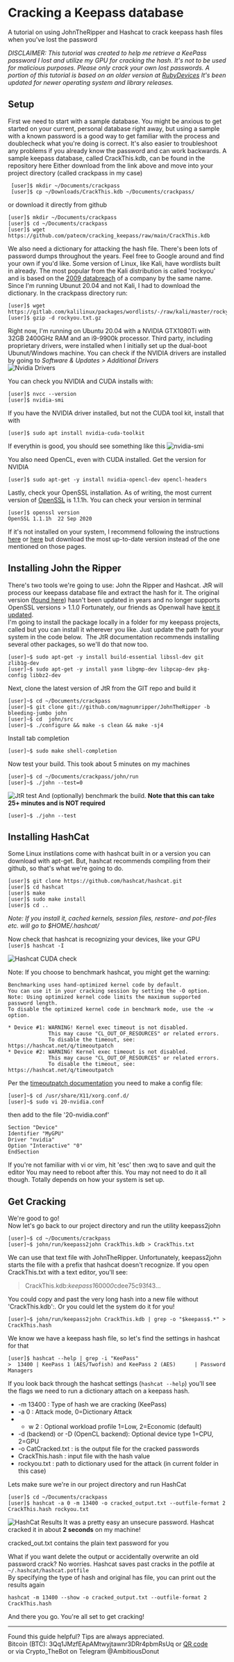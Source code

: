# Cracking a Keepass database
A tutorial on using JohnTheRipper and Hashcat to crack keepass hash files when you've lost the password    


*DISCLAIMER: This tutorial was created to help me retrieve a KeePass password I lost and utilize my GPU for cracking the hash. It's not to be used for malicious purposes. Please only crack your own lost passwords. A portion of this tutorial is based on an older version at [RubyDevices](https://www.rubydevices.com.au/blog/how-to-hack-keepass) It's been updated for newer operating system and library releases.*   

## Setup
First we need to start with a sample database. You might be anxious to get started on your current, personal database right away, but using a sample with a known password is a good way to get familiar with the process and doublecheck what you're doing is correct. It's also easier to troubleshoot any problems if you already know the password and can work backwards. A sample keepass database, called CrackThis.kdb, can be found in the repository here
Either download from the link above and move into your project directory (called crackpass in my case)   
```
 [user]$ mkdir ~/Documents/crackpass
 [user]$ cp ~/Downloads/CrackThis.kdb ~/Documents/crackpass/
 ```
 or download it directly from github  
 ```
 [user]$ mkdir ~/Documents/crackpass
 [user]$ cd ~/Documents/crackpass
 [user]$ wget https://github.com/patecm/cracking_keepass/raw/main/CrackThis.kdb
 ```
 We also need a dictionary for attacking the hash file. There's been lots of password dumps throughout the years. Feel free to Google around and find your own if you'd like. Some version of Linux, like Kali, have wordlists built in already. The most popular from the Kali distribution is called 'rockyou' and is based on the [2009 databreach](https://en.wikipedia.org/wiki/RockYou) of a company by the same name. 
Since I'm running Ubunut 20.04 and not Kali, I had to download the dictionary. In the crackpass directory run:  
```
[user]$ wget https://gitlab.com/kalilinux/packages/wordlists/-/raw/kali/master/rockyou.txt.gz
[user]$ gzip -d rockyou.txt.gz
```
Right now, I'm running on Ubuntu 20.04 with a NVIDIA GTX1080Ti with 32GB 2400GHz RAM and an i9-9900k processor. Third party, including proprietary drivers, were installed when I initially set up the dual-boot Ubunut/Windows machine. You can check if the NVIDIA drivers are installed by going to *Software & Updates > Additional Drivers*   
![Nvidia Drivers](https://github.com/patecm/cracking_keepass/blob/8e1a69810ebb59867a63edc2c9ea481797b38dbe/images/nvidia-drivers.png)  

You can check you NVIDIA and CUDA installs with:
```
[user]$ nvcc --version
[user]$ nvidia-smi
```
If you have the NVIDIA driver installed, but not the CUDA tool kit, install that with
```
[user]$ sudo apt install nvidia-cuda-toolkit
```

If everythin is good, you should see something like this
![nvidia-smi](https://github.com/patecm/cracking_keepass/blob/8e1a69810ebb59867a63edc2c9ea481797b38dbe/images/nvidia-smi.png)

You also need OpenCL, even with CUDA installed. Get the version for NVIDIA
```
[user]$ sudo apt-get -y install nvidia-opencl-dev opencl-headers
```
Lastly, check your OpenSSL installation. As of writing, the most current version of [OpenSSL](https://www.openssl.org/) is 1.1.1h. You can check your version in terminal

```
[user]$ openssl version
OpenSSL 1.1.1h  22 Sep 2020
```
If it's not installed on your system, I recommend following the instructions [here](https://cloudwafer.com/blog/installing-openssl-on-ubuntu-16-04-18-04/) or [here](https://stackoverflow.com/questions/3016956/how-do-i-install-the-openssl-libraries-on-ubuntu) but download the most up-to-date version instead of the one mentioned on those pages.

## Installing John the Ripper  
There's two tools we're going to use: John the Ripper and Hashcat. JtR will process our keepass database file and extract the hash for it. 
The original version ([found here](https://github.com/piyushcse29/john-the-ripper)) hasn't been updated in years and no longer supports OpenSSL versions > 1.1.0 Fortunately, our friends as Openwall have [kept it updated](https://www.openwall.com/john/).   
I'm going to install the package locally in a folder for my keepass projects, called but you can install it wherever you like. Just update the path for your system in the code below.  The JtR documentation recommends installing several other packages, so we'll do that now too.
```
[user]~$ sudo apt-get -y install build-essential libssl-dev git zlib1g-dev
[user]~$ sudo apt-get -y install yasm libgmp-dev libpcap-dev pkg-config libbz2-dev
```
Next, clone the latest version of JtR from the GIT repo and build it
```
[user]~$ cd ~/Documents/crackpass
[user]~$ git clone git://github.com/magnumripper/JohnTheRipper -b bleeding-jumbo john 
[user]~$ cd  john/src
[user]~$ ./configure && make -s clean && make -sj4
```
Install tab completion
```
[user]~$ sudo make shell-completion
```
Now test your build. This took about 5 minutes on my machines
```
[user]~$ cd ~/Documents/crackpass/john/run
[user]~$ ./john --test=0
```
![JtR test](https://github.com/patecm/cracking_keepass/blob/63aa8d3983500791edf2e0f56926566811f6fdff/images/john_test.png) 
And (optionally) benchmark the build. **Note that this can take 25+ minutes and is NOT required**
```
[user]~$ ./john --test
```

## Installing HashCat
Some Linux instilations come with hashcat built in or a version you can download with apt-get. But, hashcat recommends compiling from their github, so that's what we're going to do. 
```
[user]$ git clone https://github.com/hashcat/hashcat.git
[user]$ cd hashcat
[user]$ make
[user]$ sudo make install
[user]$ cd ..
```
*Note: If you install it, cached kernels, session files, restore- and pot-files etc. will go to $HOME/.hashcat/*

Now check that hashcat is recognizing your devices, like your GPU  
```[user]$ hashcat -I```  

![Hashcat CUDA check](https://github.com/patecm/cracking_keepass/blob/f6e132d3ee7b745ccee8e4e6dfb4a2f46c56c80f/images/hashcat_cuda_info.png)

Note: If you choose to benchmark hashcat, you might get the warning:
```
Benchmarking uses hand-optimized kernel code by default.
You can use it in your cracking session by setting the -O option.
Note: Using optimized kernel code limits the maximum supported password length.
To disable the optimized kernel code in benchmark mode, use the -w option.

* Device #1: WARNING! Kernel exec timeout is not disabled.
             This may cause "CL_OUT_OF_RESOURCES" or related errors.
             To disable the timeout, see: https://hashcat.net/q/timeoutpatch
* Device #2: WARNING! Kernel exec timeout is not disabled.
             This may cause "CL_OUT_OF_RESOURCES" or related errors.
             To disable the timeout, see: https://hashcat.net/q/timeoutpatch
```
Per the [timeoutpatch documentation](https://hashcat.net/wiki/doku.php?id=timeout_patch) you need to make a config file:
```
[user]~$ cd /usr/share/X11/xorg.conf.d/ 
[user]~$ sudo vi 20-nvidia.conf
```
then add to the file '20-nvidia.conf'
```
Section "Device"
Identifier "MyGPU"
Driver "nvidia"
Option "Interactive" "0"
EndSection
```
If you're not familiar with vi or vim, hit 'esc' then :wq to save and quit the editor
You may need to reboot after this. You may not need to do it all though. Totally depends on how your system is set up.

## Get Cracking  
We're good to go!  
Now let's go back to our project directory and run the utility keepass2john
```
[user]~$ cd ~/Documents/crackpass
[user]~$ john/run/keepass2john CrackThis.kdb > CrackThis.txt
```
We can use that text file with JohnTheRipper. Unfortunately,  keepass2john starts the file with a prefix that hashcat doesn't recognize. If you open CrackThis.txt with a text editor, you'll see:  
>CrackThis.kdb:$keepass$*1*6000*0*cdee75c93f43...    
  
You could copy and past the very long hash into a new file without 'CrackThis.kdb':. Or you could let the system do it for you!  
```
[user]~$ john/run/keepass2john CrackThis.kdb | grep -o "$keepass$.*" >  CrackThis.hash
```
We know we have a keepass hash file, so let's find the settings in hashcat for that
```
[user]$ hashcat --help | grep -i "KeePass"
>  13400 | KeePass 1 (AES/Twofish) and KeePass 2 (AES)      | Password Managers
 ``` 
 If you look back through the hashcat settings (```hashcat --help```) you'll see the flags we need to run a dictionary attach on a keepass hash. 
* -m 13400 : Type of hash we are cracking (KeePass)
* -a 0 : Attack mode, 0=Dictionary Attack
* - w 2 : Optional workload profile 1=Low, 2=Economic (default)
* -d  (backend) or -D (OpenCL backend): Optional device type 1=CPU, 2=GPU
* -o CatCracked.txt : is the output file for the cracked passwords
* CrackThis.hash : input file with the hash value
* rockyou.txt : path to dictionary used for the attack (in current folder in this case)

Lets make sure we're in our project directory and run HashCat
```
[user]$ cd ~/Documents/crackpass
[user]$ hashcat -a 0 -m 13400 -o cracked_output.txt --outfile-format 2 CrackThis.hash rockyou.txt
```
![HashCat Results](https://github.com/patecm/cracking_keepass/blob/f6e132d3ee7b745ccee8e4e6dfb4a2f46c56c80f/images/hashcat_complete.png)
It was a pretty easy an unsecure password. 
Hashcat cracked it in about **2 seconds** on my machine!

cracked_out.txt contains the plain text password for you  

What if you want delete the output or accidentally overwrite an old password crack? No worries. Hashcat saves past cracks in the potfile at ```~/.hashcat/hashcat.potfile```  
By specifying the type of hash and original has file, you can print out the results again
```
hashcat -m 13400 --show -o cracked_output.txt --outfile-format 2 CrackThis.hash
```
And there you go. You're all set to get cracking!

---

Found this guide helpful? Tips are always appreciated.  
Bitcoin (BTC): 3Qq1JMzfEApAMtwyjtawnr3DRr4pbmRsUq   or [QR code](https://github.com/patecm/cracking_keepass/blob/d93d001bd6263abbc90c31ea5d71a098d509912a/images/btcQR.png)  
or via Crypto_TheBot on Telegram @AmbitiousDonut


